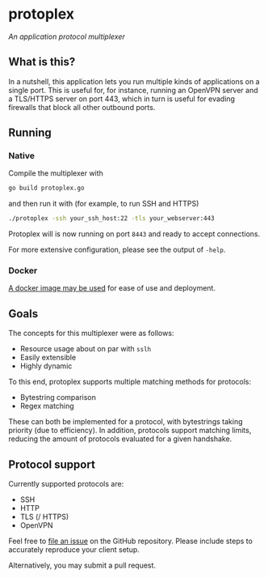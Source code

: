 # protoplex

*An application protocol multiplexer*

## What is this?

In a nutshell, this application lets you run multiple kinds of applications
on a single port. This is useful for, for instance, running an OpenVPN server
and a TLS/HTTPS server on port 443, which in turn is useful for evading
firewalls that block all other outbound ports.

## Running

### Native

Compile the multiplexer with

```bash
go build protoplex.go
```

and then run it with (for example, to run SSH and HTTPS)

```bash
./protoplex -ssh your_ssh_host:22 -tls your_webserver:443
```

Protoplex will is now running on port `8443` and ready to accept connections.

For more extensive configuration, please see the output of `-help`.

### Docker

[A docker image may be used](https://hub.docker.com/r/pandentia/protoplex)
for ease of use and deployment.

## Goals

The concepts for this multiplexer were as follows:

- Resource usage about on par with `sslh`
- Easily extensible
- Highly dynamic

To this end, protoplex supports multiple matching methods for protocols:

- Bytestring comparison
- Regex matching

These can both be implemented for a protocol, with bytestrings taking
priority (due to efficiency). In addition, protocols support matching limits,
reducing the amount of protocols evaluated for a given handshake.

## Protocol support

Currently supported protocols are:

- SSH
- HTTP
- TLS (/ HTTPS)
- OpenVPN

Feel free to [file an issue](https://github.com/Pandentia/protoplex/issues/new)
on the GitHub repository. Please include steps to accurately reproduce your
client setup.

Alternatively, you may submit a pull request.
